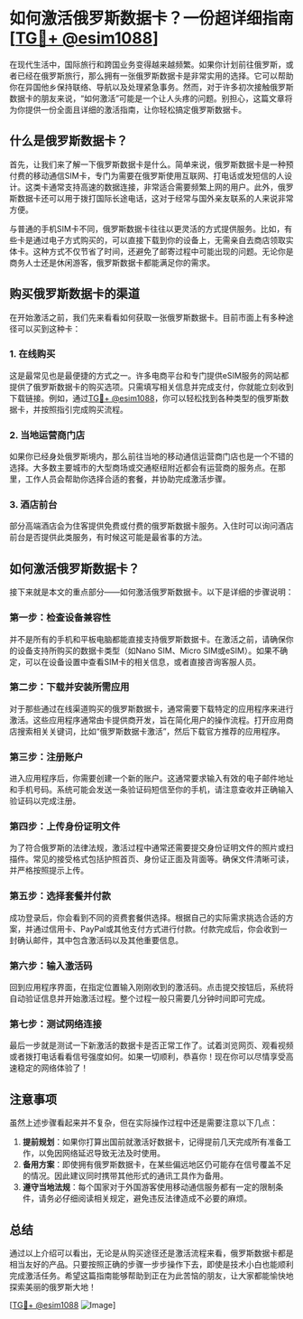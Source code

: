 # 如何激活俄罗斯数据卡？一份超详细指南[[TG💪+ @esim1088](https://t.me/s/esim1088)]

在现代生活中，国际旅行和跨国业务变得越来越频繁。如果你计划前往俄罗斯，或者已经在俄罗斯旅行，那么拥有一张俄罗斯数据卡是非常实用的选择。它可以帮助你在异国他乡保持联络、导航以及处理紧急事务。然而，对于许多初次接触俄罗斯数据卡的朋友来说，“如何激活”可能是一个让人头疼的问题。别担心，这篇文章将为你提供一份全面且详细的激活指南，让你轻松搞定俄罗斯数据卡。

## 什么是俄罗斯数据卡？

首先，让我们来了解一下俄罗斯数据卡是什么。简单来说，俄罗斯数据卡是一种预付费的移动通信SIM卡，专门为需要在俄罗斯使用互联网、打电话或发短信的人设计。这类卡通常支持高速的数据连接，非常适合需要频繁上网的用户。此外，俄罗斯数据卡还可以用于拨打国际长途电话，这对于经常与国外亲友联系的人来说非常方便。

与普通的手机SIM卡不同，俄罗斯数据卡往往以更灵活的方式提供服务。比如，有些卡是通过电子方式购买的，可以直接下载到你的设备上，无需亲自去商店领取实体卡。这种方式不仅节省了时间，还避免了邮寄过程中可能出现的问题。无论你是商务人士还是休闲游客，俄罗斯数据卡都能满足你的需求。

## 购买俄罗斯数据卡的渠道

在开始激活之前，我们先来看看如何获取一张俄罗斯数据卡。目前市面上有多种途径可以买到这种卡：

### 1. 在线购买
这是最常见也是最便捷的方式之一。许多电商平台和专门提供eSIM服务的网站都提供了俄罗斯数据卡的购买选项。只需填写相关信息并完成支付，你就能立刻收到下载链接。例如，通过[TG💪+ @esim1088](https://t.me/s/esim1088)，你可以轻松找到各种类型的俄罗斯数据卡，并按照指引完成购买流程。

### 2. 当地运营商门店
如果你已经身处俄罗斯境内，那么前往当地的移动通信运营商门店也是一个不错的选择。大多数主要城市的大型商场或交通枢纽附近都会有运营商的服务点。在那里，工作人员会帮助你选择合适的套餐，并协助完成激活步骤。

### 3. 酒店前台
部分高端酒店会为住客提供免费或付费的俄罗斯数据卡服务。入住时可以询问酒店前台是否提供此类服务，有时候这可能是最省事的方法。

## 如何激活俄罗斯数据卡？

接下来就是本文的重点部分——如何激活俄罗斯数据卡。以下是详细的步骤说明：

### 第一步：检查设备兼容性
并不是所有的手机和平板电脑都能直接支持俄罗斯数据卡。在激活之前，请确保你的设备支持所购买的数据卡类型（如Nano SIM、Micro SIM或eSIM）。如果不确定，可以在设备设置中查看SIM卡的相关信息，或者直接咨询客服人员。

### 第二步：下载并安装所需应用
对于那些通过在线渠道购买的俄罗斯数据卡，通常需要下载特定的应用程序来进行激活。这些应用程序通常由卡提供商开发，旨在简化用户的操作流程。打开应用商店搜索相关关键词，比如“俄罗斯数据卡激活”，然后下载官方推荐的应用程序。

### 第三步：注册账户
进入应用程序后，你需要创建一个新的账户。这通常要求输入有效的电子邮件地址和手机号码。系统可能会发送一条验证码短信至你的手机，请注意查收并正确输入验证码以完成注册。

### 第四步：上传身份证明文件
为了符合俄罗斯的法律法规，激活过程中通常还需要提交身份证明文件的照片或扫描件。常见的接受格式包括护照首页、身份证正面及背面等。确保文件清晰可读，并严格按照提示上传。

### 第五步：选择套餐并付款
成功登录后，你会看到不同的资费套餐供选择。根据自己的实际需求挑选合适的方案，并通过信用卡、PayPal或其他支付方式进行付款。付款完成后，你会收到一封确认邮件，其中包含激活码以及其他重要信息。

### 第六步：输入激活码
回到应用程序界面，在指定位置输入刚刚收到的激活码。点击提交按钮后，系统将自动验证信息并开始激活过程。整个过程一般只需要几分钟时间即可完成。

### 第七步：测试网络连接
最后一步就是测试一下新激活的数据卡是否正常工作了。试着浏览网页、观看视频或者拨打电话看看信号强度如何。如果一切顺利，恭喜你！现在你可以尽情享受高速稳定的网络体验了！

## 注意事项

虽然上述步骤看起来并不复杂，但在实际操作过程中还是需要注意以下几点：

1. **提前规划**：如果你打算出国前就激活好数据卡，记得提前几天完成所有准备工作，以免因网络延迟导致无法及时使用。
2. **备用方案**：即使拥有俄罗斯数据卡，在某些偏远地区仍可能存在信号覆盖不足的情况。因此建议同时携带其他形式的通讯工具作为备用。
3. **遵守当地法规**：每个国家对于外国游客使用移动通信服务都有一定的限制条件，请务必仔细阅读相关规定，避免违反法律造成不必要的麻烦。

## 总结

通过以上介绍可以看出，无论是从购买途径还是激活流程来看，俄罗斯数据卡都是相当友好的产品。只要按照正确的步骤一步步操作下去，即使是技术小白也能顺利完成激活任务。希望这篇指南能够帮助到正在为此苦恼的朋友，让大家都能愉快地探索美丽的俄罗斯大地！

[[TG💪+ @esim1088](https://t.me/s/esim1088) ![Image](https://i.postimg.cc/4NQfJmqS/Snipaste-2025-05-13-00-14-12.png)]